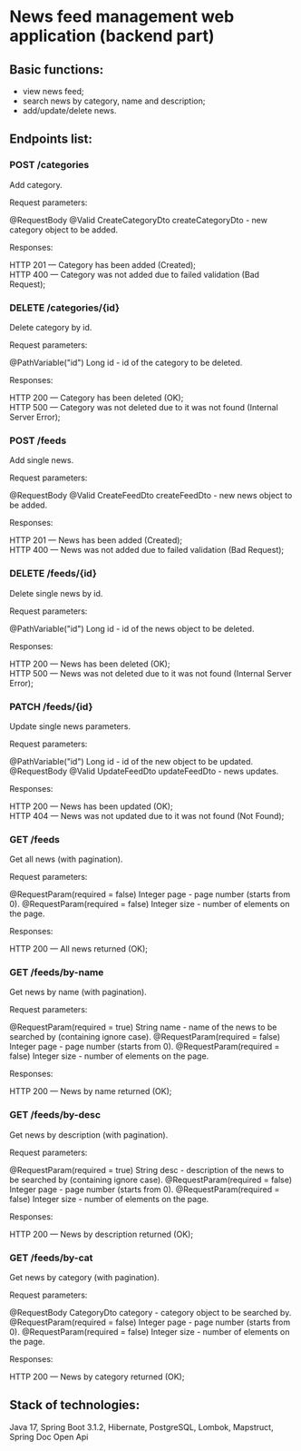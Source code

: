 # News feed management web application (backend part)

## Basic functions:

- view news feed;
- search news by category, name and description;
- add/update/delete news.

## Endpoints list:

### POST /categories

Add category.

Request parameters:

@RequestBody @Valid CreateCategoryDto createCategoryDto - new category object to be added.

Responses:

HTTP 201 — Category has been added (Created);  
HTTP 400 — Category was not added due to failed validation (Bad Request);  

### DELETE /categories/{id}

Delete category by id.

Request parameters:

@PathVariable("id") Long id - id of the category to be deleted.

Responses:

HTTP 200 — Category has been deleted (OK);  
HTTP 500 — Category was not deleted due to it was not found (Internal Server Error);  

### POST /feeds

Add single news.

Request parameters:

@RequestBody @Valid CreateFeedDto createFeedDto - new news object to be added.

Responses:

HTTP 201 — News has been added (Created);  
HTTP 400 — News was not added due to failed validation (Bad Request);  

### DELETE /feeds/{id}

Delete single news by id.

Request parameters:

@PathVariable("id") Long id - id of the news object to be deleted.

Responses:

HTTP 200 — News has been deleted (OK);  
HTTP 500 — News was not deleted due to it was not found (Internal Server Error);  

### PATCH /feeds/{id}

Update single news parameters.

Request parameters:

@PathVariable("id") Long id - id of the new object to be updated.
@RequestBody @Valid UpdateFeedDto updateFeedDto - news updates.

Responses:

HTTP 200 — News has been updated (OK);  
HTTP 404 — News was not updated due to it was not found (Not Found);  

### GET /feeds

Get all news (with pagination).

Request parameters:

@RequestParam(required = false) Integer page - page number (starts from 0).
@RequestParam(required = false) Integer size - number of elements on the page.

Responses:

HTTP 200 — All news returned (OK);  

### GET /feeds/by-name

Get news by name (with pagination).

Request parameters:

@RequestParam(required = true) String name - name of the news to be searched by (containing ignore case).
@RequestParam(required = false) Integer page - page number (starts from 0).
@RequestParam(required = false) Integer size - number of elements on the page.

Responses:

HTTP 200 — News by name returned (OK);  

### GET /feeds/by-desc

Get news by description (with pagination).

Request parameters:

@RequestParam(required = true) String desc - description of the news to be searched by (containing ignore case).
@RequestParam(required = false) Integer page - page number (starts from 0).
@RequestParam(required = false) Integer size - number of elements on the page.

Responses:

HTTP 200 — News by description returned (OK);  

### GET /feeds/by-cat

Get news by category (with pagination).

Request parameters:

@RequestBody CategoryDto category - category object to be searched by.
@RequestParam(required = false) Integer page - page number (starts from 0).
@RequestParam(required = false) Integer size - number of elements on the page.

Responses:

HTTP 200 — News by category returned (OK);  

## Stack of technologies:
Java 17, Spring Boot 3.1.2, Hibernate, PostgreSQL, Lombok, Mapstruct, Spring Doc Open Api   
